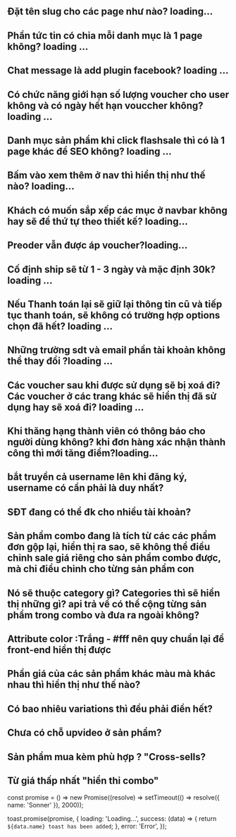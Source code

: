   ## Đặt tên slug cho các page như nào? loading...
  ## Phần tức tin có chia mỗi danh mục là 1 page không? loading ...
  ## Chat message là add plugin facebook? loading ...
  ## Có chức năng giới hạn số lượng voucher cho user không và có ngày hết hạn vouccher không? loading ...
  ## Danh mục sản phẩm khi click flashsale thì có là 1 page khác để SEO không? loading ...
  ## Bấm vào xem thêm ở nav thì hiển thị như thế nào? loading...
  ## Khách có muốn sắp xếp các mục ở navbar không hay sẽ để thứ tự theo thiết kế? loading...
  ## Preoder vẫn được áp voucher?loading...
  ## Cố định ship sẽ từ 1 - 3 ngày và mặc định 30k? loading ...
  ## Nếu Thanh toán lại sẽ giữ lại thông tin cũ và tiếp tục thanh toán, sẽ không có trường hợp options chọn đã hết? loading ...
  ## Những trường sdt và email phần tài khoản không thể thay đổi ?loading ... 
  ## Các voucher sau khi được sử dụng sẽ bị xoá đi? Các voucher ở các trang khác sẽ hiển thị đã sử dụng hay sẽ xoá đi? loading ...
  ## Khi thăng hạng thành viên có thông báo cho người dùng không? khi đơn hàng xác nhận thành công thì mới tăng điểm?loading...


## bắt truyền cả username lên khi đăng ký, username có cần phải là duy nhất?
## SĐT đang có thể đk cho nhiều tài khoản?
## Sản phẩm combo đang là tích từ các các phẩm đơn gộp lại, hiển thị ra sao, sẽ không thể điều chỉnh sale giá riêng cho sản phẩm combo được, mà chỉ điểu chỉnh cho từng sản phẩm con
## Nó sẽ thuộc category gì? Categories thì sẽ hiển thị những gì? api trả về có thể cộng từng sản phẩm trong combo và đưa ra ngoài không?
## Attribute color :Trắng - #fff nên quy chuẩn lại để front-end hiển thị được
## Phần giá của các sản phẩm khác màu mà khác nhau thì hiển thị như thế nào?
## Có bao nhiêu variations thì đều phải điền hết?
## Chưa có chỗ upvideo ở sản phẩm?
## Sản phẩm mua kèm phù hợp ? "Cross-sells?
## Từ giá thấp nhất "hiển thỉ combo"


const promise = () => new Promise((resolve) => setTimeout(() => resolve({ name: 'Sonner' }), 2000));

toast.promise(promise, {
  loading: 'Loading...',
  success: (data) => {
    return `${data.name} toast has been added`;
  },
  error: 'Error',
});